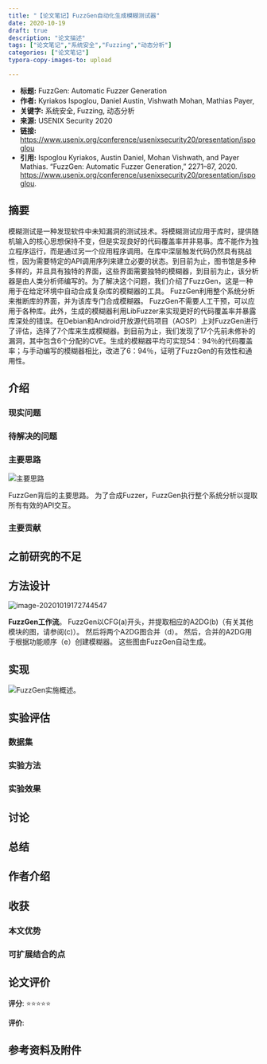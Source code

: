 ```yaml
---
title: "【论文笔记】FuzzGen自动化生成模糊测试器"
date: 2020-10-19
draft: true
description: "论文描述"
tags: ["论文笔记","系统安全","Fuzzing","动态分析"]
categories: ["论文笔记"]
typora-copy-images-to: upload

---
```


- **标题:**  FuzzGen: Automatic Fuzzer Generation
- **作者:** Kyriakos Ispoglou, Daniel Austin, Vishwath Mohan, Mathias Payer,
- **关键字:** 系统安全, Fuzzing, 动态分析
- **来源:** USENIX Security 2020
- **链接:** https://www.usenix.org/conference/usenixsecurity20/presentation/ispoglou
- **引用:** Ispoglou Kyriakos, Austin Daniel, Mohan Vishwath, and Payer Mathias. “FuzzGen: Automatic Fuzzer Generation,” 2271–87, 2020. https://www.usenix.org/conference/usenixsecurity20/presentation/ispoglou.

## 摘要

模糊测试是一种发现软件中未知漏洞的测试技术。将模糊测试应用于库时，提供随机输入的核心思想保持不变，但是实现良好的代码覆盖率并非易事。库不能作为独立程序运行，而是通过另一个应用程序调用。在库中深层触发代码仍然具有挑战性，因为需要特定的API调用序列来建立必要的状态。到目前为止，图书馆是多种多样的，并且具有独特的界面，这些界面需要独特的模糊器，到目前为止，该分析器是由人类分析师编写的。为了解决这个问题，我们介绍了FuzzGen，这是一种用于在给定环境中自动合成复杂库的模糊器的工具。 FuzzGen利用整个系统分析来推断库的界面，并为该库专门合成模糊器。 FuzzGen不需要人工干预，可以应用于各种库。此外，生成的模糊器利用LibFuzzer来实现更好的代码覆盖率并暴露库深处的错误。在Debian和Android开放源代码项目（AOSP）上对FuzzGen进行了评估，选择了7个库来生成模糊器。到目前为止，我们发现了17个先前未修补的漏洞，其中包含6个分配的CVE。生成的模糊器平均可实现54：94％的代码覆盖率；与手动编写的模糊器相比，改进了6：94％，证明了FuzzGen的有效性和通用性。

## 介绍

### 现实问题

### 待解决的问题

### 主要思路

![主要思路](https://cdn.jsdelivr.net/gh/m2kar/bucket@master/img/20201019172701.png)

FuzzGen背后的主要思路。 为了合成Fuzzer，FuzzGen执行整个系统分析以提取所有有效的API交互。

### 主要贡献

## 之前研究的不足

## 方法设计

![image-20201019172744547](https://cdn.jsdelivr.net/gh/m2kar/bucket@master/img/20201019172744.png)

**FuzzGen工作流**。 FuzzGen以CFG(a)开头，并提取相应的A2DG(b)（有关其他模块的图，请参阅(c)）。 然后将两个A2DG图合并（d）。 然后，合并的A2DG用于根据功能顺序（e）创建模糊器。 这些图由FuzzGen自动生成。

## 实现

![FuzzGen实施概述。](https://cdn.jsdelivr.net/gh/m2kar/bucket@master/img/20201019173010.png)

## 实验评估

### 数据集

### 实验方法

### 实验效果

## 讨论

## 总结

## 作者介绍

## 收获

### 本文优势

### 可扩展结合的点

## 论文评价

**评分**: ⭐⭐⭐⭐⭐

**评价**:

## 参考资料及附件

